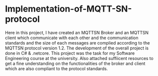 # Implementation-of-MQTT-SN-protocol
Here in this project, I have created an MQTTSN Broker and an MQTTSN client which communicate with each other and the communication standards and the size of each messages are complied according to the MQTTSN protocol version 1.2. The development of the overall project is done in C# &amp; .netcore. This project was the task for my Software Engineering course at the university. Also attached suffiicent resources to get a fine understanding on the functionalities of the broker and client which are also compliant to the protocol standards. 
